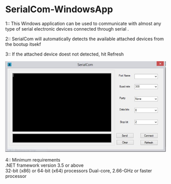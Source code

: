 # SerialCom-WindowsApp
1:: This Windows application can be used to communicate with almost any type of serial electronic devices connected through serial .

2:: SerialCom will automatically detects the available attached devices from the bootup itsekf

3:: If the attached device doest not detected, hit Refresh

![Screenshot](SerialCom.JPG)


4:: Minimum requirements </br>
    .NET framework version 3.5 or above </br>
    32-bit (x86) or 64-bit (x64) processors
    Dual-core, 2.66-GHz or faster processor


